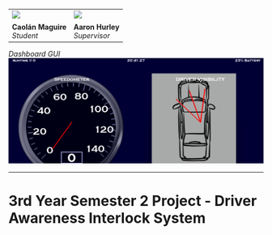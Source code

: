 <table>
  <tr> 
    <td> <img src="https://avatars.githubusercontent.com/u/36414229?v=4" width="150px"/> </td>
    <td> <img src="https://www.shutterstock.com/image-vector/vector-flat-illustration-grayscale-avatar-600nw-2281862025.jpg" width="150px"/> </td>
  </tr>
  <tr>
    <td> <b>Caolán Maguire</b> <br/> <i>Student</i> </td>
    <td> <b>Aaron Hurley</b> <br/> <i>Supervisor</i> </td>
  </tr>
</table>

<!--<table border="1" cellspacing="0">
  <tr><th>Log Name</th><th>Log Date</th><th>Log Url</th></tr>
  <tr><td>First Log - Explanation Video</td><td>16/02/2024</td><td></td></tr>
</table>-->

<I>Dashboard GUI</i>
<img src="img/car-dashboard.png"/>
<hr>


# 3rd Year Semester 2 Project - Driver Awareness Interlock System
